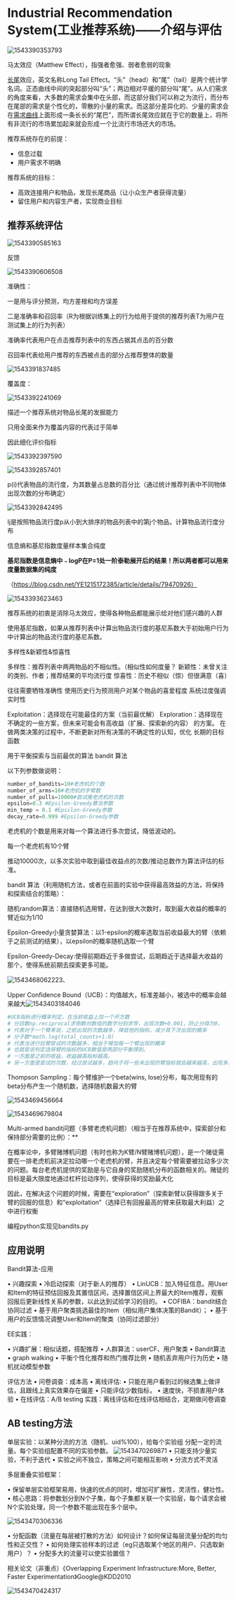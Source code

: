 

#  Industrial Recommendation System(工业推荐系统)——介绍与评估



![1543390353793](C:\Users\tree\AppData\Roaming\Typora\typora-user-images\1543390353793.png)

马太效应（Matthew Effect），指强者愈强、弱者愈弱的现象

[长尾](https://baike.baidu.com/item/%E9%95%BF%E5%B0%BE)效应，英文名称Long Tail Effect。“头”（head）和“尾”（tail）是两个统计学名词。正态曲线中间的突起部分叫“头”；两边相对平缓的部分叫“尾”。从人们需求的角度来看，大多数的需求会集中在头部，而这部分我们可以称之为流行，而分布在尾部的需求是个性化的，零散的小量的需求。而这部分差异化的、少量的需求会在[需求曲线](https://baike.baidu.com/item/%E9%9C%80%E6%B1%82%E6%9B%B2%E7%BA%BF/3351682)上面形成一条长长的“尾巴”，而所谓长尾效应就在于它的数量上，将所有非流行的市场累加起来就会形成一个比流行市场还大的市场。

推荐系统存在的前提：

* 信息过载
* ⽤户需求不明确

推荐系统的⽬标：

* ⾼效连接⽤户和物品，发现长尾商品（让小众生产者获得流量）
* 留住⽤户和内容⽣产者，实现商业⽬标

## 推荐系统评估

![1543390585163](C:\Users\tree\AppData\Roaming\Typora\typora-user-images\1543390585163.png)

反馈

![1543390606508](C:\Users\tree\AppData\Roaming\Typora\typora-user-images\1543390606508.png)

准确性：

一是用与评分预测，均方差根和均方误差

二是准确率和召回率（R为根据训练集上的行为给用于提供的推荐列表T为用户在测试集上的行为列表）

准确率代表用户在点击推荐列表中的东西占据其点击的百分数

召回率代表给用户推荐的东西被点击的部分占推荐整体的数量

![1543391837485](C:\Users\tree\AppData\Roaming\Typora\typora-user-images\1543391837485.png)

覆盖度：

![1543392241069](C:\Users\tree\AppData\Roaming\Typora\typora-user-images\1543392241069.png)

描述一个推荐系统对物品长尾的发掘能力

只用全面来作为覆盖内容的代表过于简单

因此细化评价指标

![1543392397590](C:\Users\tree\AppData\Roaming\Typora\typora-user-images\1543392397590.png)

![1543392857401](C:\Users\tree\AppData\Roaming\Typora\typora-user-images\1543392857401.png)

p(i)代表物品的流行度，为其数量占总数的百分比（通过统计推荐列表中不同物体出现次数的分布确定）





![1543392842495](C:\Users\tree\AppData\Roaming\Typora\typora-user-images\1543392842495.png)

Ij是按照物品流行度p从小到大排序的物品列表中的第j个物品，计算物品流行度分布

信息熵和基尼指数度量样本集合纯度

**基尼指数是信息熵中﹣logP在P=1处一阶泰勒展开后的结果！所以两者都可以用来度量数据集的纯度**

（https://blog.csdn.net/YE1215172385/article/details/79470926）

![1543393623463](C:\Users\tree\AppData\Roaming\Typora\typora-user-images\1543393623463.png)



推荐系统的初衷是消除马太效应，使得各种物品都能展示给对他们感兴趣的人群

使用基尼指数，如果从推荐列表中计算出物品流行度的基尼系数大于初始用户行为中计算出的物品流行度的基尼系数。

多样性&新颖性&惊喜性

多样性：推荐列表中两两物品的不相似性。（相似性如何度量？
新颖性：未曾关注的类别、作者；推荐结果的平均流⾏度
惊喜性：历史不相似（惊）但很满意（喜）

往往需要牺牲准确性
使⽤历史⾏为预测⽤户对某个物品的喜爱程度
系统过度强调实时性

Exploitation：选择现在可能最佳的⽅案（当前最优解）
 Exploration：选择现在不确定的⼀些⽅案，但未来可能会有⾼收益（扩展、探索新的内容）
的⽅案。
在做两类决策的过程中，不断更新对所有决策的不确定性的认知，优化
长期的⽬标函数

用于平衡探索与当前最优的算法 bandit 算法

以下列参数做说明：

```python
number_of_bandits=10#老虎机的个数
number_of_arms=10#老虎机的手臂数
number_of_pulls=10000#尝试推老虎机的次数
epsilon=0.3 #Epsilon-Greedy算法参数
min_temp = 0.1 #Epsilon-Greedy参数
decay_rate=0.999 #Epsilon-Greedy参数
```

老虎机的个数是用来对每一个算法进行多次尝试，降低波动的。

每一个老虎机有10个臂

推动10000次，以多次实验中取到最佳收益点的次数/推动总数作为算法评估的标准。

 bandit 算法（利用随机方法，或者在前面的实验中获得最高效益的方法，将保持和探索结合的策略）：

随机random算法：直接随机选用臂，在达到很大次数时，取到最大收益的概率的臂近似为1/10

Epsilon-Greedy小量贪婪算法：以1-epsilon的概率选取当前收益最⼤的臂（依赖于之前测试的结果），以epsilon的概率随机选取⼀个臂

Epsilon-Greedy-Decay:使得前期趋近于多做尝试，后期趋近于选择最大收益的那个，使得系统前期去探索更多可能。

![1543468062223](C:\Users\tree\AppData\Roaming\Typora\typora-user-images\1543468062223.png)、

Upper Confidence Bound（UCB）：均值越⼤，标准差越⼩，被选中的概率会越来越⼤![1543403184046](C:\Users\tree\PycharmProjects\CL_classify\%5CUsers%5Ctree%5CAppData%5CRoaming%5CTypora%5Ctypora-user-images%5C1543403184046.png)

```python
#UCB指标进行概率判定，在当前收益上加一个开方数
# 分目数np.reciprocal求倒数对数组的数字分别求导，出现次数+0.001，防止分母为0，
# 代表对于一个臂来说，之前出现的次数越多，降低他的指标，减少其下次出现的概率
# 分子数*math.log(total_counts+1.0)
# 代表当进行拉臂尝试的次数越多，相当于增加每一个臂出现的概率
# 也就是说判定选择臂的指标的UCB数值是两部分平衡得到。
# 一方面是之前的收益，收益越高指标越高。
# 另一方面是尝试的次数，经过尝试越多，趋向于将一些未出现的臂指标就会越来越高，出现多的臂指标降低
```

Thompson Sampling：每个臂维护⼀个beta(wins, lose)分布，每次⽤现有的beta分布产⽣⼀个随机数，选择随机数最⼤的臂

![1543469456664](C:\Users\tree\PycharmProjects\CL_classify\image\%5CUsers%5Ctree%5CAppData%5CRoaming%5CTypora%5Ctypora-user-images%5C1543469456664.png)



![1543469679804](C:\Users\tree\PycharmProjects\CL_classify\image\%5CUsers%5Ctree%5CAppData%5CRoaming%5CTypora%5Ctypora-user-images%5C1543469679804.png)



Multi-armed bandit问题（多臂老虎机问题）（相当于在推荐系统中，探索部分和保持部分需要的比例）：**



在概率论中，多臂赌博机问题（有时也称为K臂/N臂赌博机问题），是一个赌徒需要在一排老虎机前决定拉动哪一个老虎机的臂，并且决定每个臂需要被拉动多少次的问题。每台老虎机提供的奖励是与它自身的奖励随机分布的函数相关的。赌徒的目标是最大限度地通过杠杆拉动序列，使得获得的奖励最大化

因此，在解决这个问题的时候，需要在“exploration”（探索新臂以获得跟多关于臂的回报的信息）和“exploitation”（选择已有回报最高的臂来获取最大利益）之中进行权衡

编程python实现见bandits.py

## 应用说明

Bandit算法-应⽤

• 兴趣探索
• 冷启动探索（对于新人的推荐）
• LinUCB：加⼊特征信息。⽤User和Item的特征预估回报及其置信区间，选择置信区间上界最⼤的Item推荐，观察回报后更新线性关系的参数，以此达到试验学习的⽬的。
• COFIBA：bandit结合协同过滤
• 基于⽤户聚类挑选最佳的Item（相似⽤户集体决策的Bandit）；
• 基于⽤户的反馈情况调整User和Item的聚类（协同过滤部分）

EE实践：

• 兴趣扩展：相似话题，搭配推荐
• ⼈群算法：userCF、⽤户聚类
• Bandit算法
• graph walking
• 平衡个性化推荐和热门推荐⽐例
• 随机丢弃⽤户⾏为历史
• 随机扰动模型参数

评估⽅法
• 问卷调查：成本⾼
• 离线评估:
• 只能在⽤户看到过的候选集上做评估，且跟线上真实效果存在偏差
• 只能评估少数指标，
• 速度快，不损害⽤户体验
• 在线评估：A/B testing
实践：离线评估和在线评估相结合，定期做问卷调查

## AB testing方法

单层实验：以某种分流的⽅法（随机、uid%100），给每个实验组
分配⼀定的流量。每个实验组配置不同的实验参数。
![1543470269871](C:\Users\tree\PycharmProjects\CL_classify\image\%5CUsers%5Ctree%5CAppData%5CRoaming%5CTypora%5Ctypora-user-images%5C1543470269871.png)
• 只能⽀持少量实验，不利于迭代
• 实验之间不独⽴，策略之间可能相互影响
• 分流⽅式不灵活

多层重叠实验框架：

• 保留单层实验框架易⽤，快速的优点的同时，增加可扩展性，灵活性，健壮性。
• 核⼼思路：将参数划分到N个⼦集，每个⼦集都关联⼀个实验层，每个请求会被N个实验处理，同⼀个参数不能出现在多个层中。

![1543470306336](C:\Users\tree\PycharmProjects\CL_classify\image\%5CUsers%5Ctree%5CAppData%5CRoaming%5CTypora%5Ctypora-user-images%5C1543470306336.png)

• 分配函数（流量在每层被打散的⽅法）如何设计？如何保证每层流量分配的均匀性和正交性？
• 如何处理实验样本的过滤（eg只选取某个地区的⽤户、只选取新⽤户）？
• 分配多⼤的流量可以使实验置信？

相关论文（非重点）《Overlapping Experiment Infrastructure:More, Better, Faster Experimentation》Google@KDD2010

![1543470424317](C:\Users\tree\PycharmProjects\CL_classify\image\%5CUsers%5Ctree%5CAppData%5CRoaming%5CTypora%5Ctypora-user-images%5C1543470424317.png)

